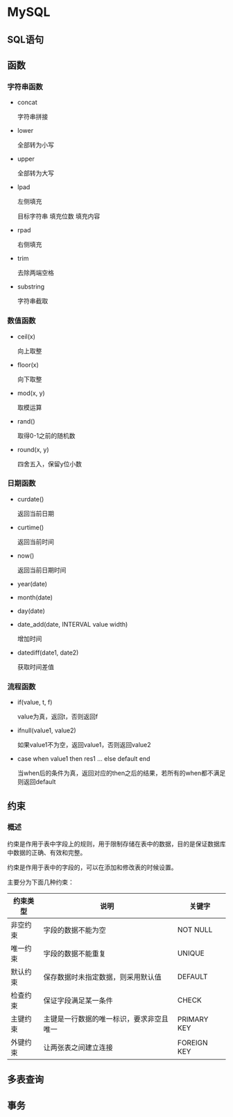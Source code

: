 # MySQL

## SQL语句

## 函数

### 字符串函数

- concat

  字符串拼接
  
- lower

  全部转为小写
  
- upper

  全部转为大写
  
- lpad

  左侧填充
  
  目标字符串
  填充位数
  填充内容
  
- rpad

  右侧填充
  
- trim

  去除两端空格
  
- substring

  字符串截取
  
### 数值函数

- ceil(x)

  向上取整
  
- floor(x)

  向下取整
  
- mod(x, y)

  取模运算
  
- rand()

  取得0-1之前的随机数
  
- round(x, y)

  四舍五入，保留y位小数
  
### 日期函数

- curdate()

  返回当前日期
  
- curtime()

  返回当前时间
  
- now()

  返回当前日期时间
  
- year(date)
- month(date)
- day(date)
- date_add(date, INTERVAL value width)

  增加时间
  
- datediff(date1, date2)

  获取时间差值
  
### 流程函数

- if(value, t, f)

  value为真，返回t，否则返回f
  
- ifnull(value1, value2)

  如果value1不为空，返回value1，否则返回value2
  
- case when value1 then res1 ... else default end

  当when后的条件为真，返回对应的then之后的结果，若所有的when都不满足则返回default
  
## 约束

### 概述

约束是作用于表中字段上的规则，用于限制存储在表中的数据，目的是保证数据库中数据的正确、有效和完整。

约束是作用于表中的字段的，可以在添加和修改表的时候设置。

主要分为下面几种约束：

| 约束类型 | 说明                                     | 关键字      |
| -------- | ---------------------------------------- | ----------- |
| 非空约束 | 字段的数据不能为空                       | NOT NULL    |
| 唯一约束 | 字段的数据不能重复                       | UNIQUE      |
| 默认约束 | 保存数据时未指定数据，则采用默认值       | DEFAULT     |
| 检查约束 | 保证字段满足某一条件                     | CHECK       |
| 主键约束 | 主键是一行数据的唯一标识，要求非空且唯一 | PRIMARY KEY |
| 外键约束 | 让两张表之间建立连接                     | FOREIGN KEY |

## 多表查询

## 事务

